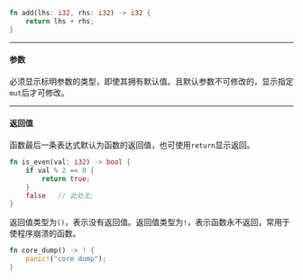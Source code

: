 ```rust
fn add(lhs: i32, rhs: i32) -> i32 {
    return lhs + rhs;
}
```

---

#### 参数

必须显示标明参数的类型，即使其拥有默认值。且默认参数不可修改的，显示指定`mut`后才可修改。

---

#### 返回值

函数最后一条表达式默认为函数的返回值，也可使用`return`显示返回。

```rust
fn is_even(val: i32) -> bool {
    if val % 2 == 0 {
        return true;
    }
    false   // 此处无;
}
```

返回值类型为`()`，表示没有返回值。返回值类型为`!`，表示函数永不返回，常用于使程序崩溃的函数。

```rust
fn core_dump() -> ! {
    panic!("core dump");
}
```

